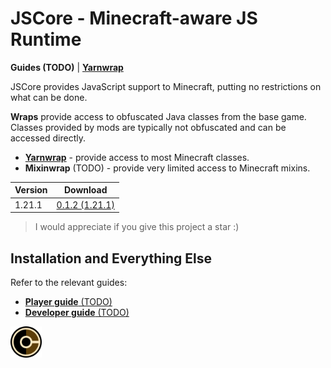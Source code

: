 # JSCore - Minecraft-aware JS Runtime

**Guides (TODO)** | [**Yarnwrap**](https://github.com/FabricCore/yarnwrap)

JSCore provides JavaScript support to Minecraft, putting no restrictions on what can be done.

**Wraps** provide access to obfuscated Java classes from the base game. Classes provided by mods are typically not obfuscated and can be accessed directly.
- [**Yarnwrap**](https://github.com/FabricCore/yarnwrap) - provide access to most Minecraft classes.
- **Mixinwrap** (TODO) - provide very limited access to Minecraft mixins.

|Version|Download|
|---|---|
|1.21.1|[0.1.2 (1.21.1)](https://github.com/FabricCore/JSCore/releases/download/0.1.2/jscore.1.21.1.-0.1.2.jar)

> I would appreciate if you give this project a star :)

## Installation and Everything Else

Refer to the relevant guides:
- [**Player guide** (TODO)]()
- [**Developer guide** (TODO)]()

<img src="./src/main/resources/assets/template/icon.png" width=50px>
